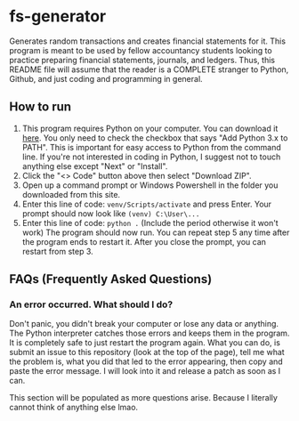 # fs-generator
Generates random transactions and creates financial statements for it. This
program is meant to be used by fellow accountancy students looking to practice
preparing financial statements, journals, and ledgers. Thus, this README file
will assume that the reader is a COMPLETE stranger to Python, Github, and just
coding and programming in general.

## How to run
1. This program requires Python on your computer. You can download it
[here](https://www.python.org/ftp/python/3.11.4/python-3.11.4-amd64.exe "Download Python").
You only need to check the checkbox that says "Add Python 3.x to PATH". This
is important for easy access to Python from the command line. If you're not
interested in coding in Python, I suggest not to touch anything else except
"Next" or "Install".
2. Click the "<> Code" button above then select "Download ZIP".
3. Open up a command prompt or Windows Powershell in the folder you downloaded
from this site.
4. Enter this line of code: `venv/Scripts/activate` and press Enter. Your
prompt should now look like `(venv) C:\User\...`
5. Enter this line of code: `python .` (Include the period otherwise it won't
work)
The program should now run. You can repeat step 5 any time after the program
ends to restart it. After you close the prompt, you can restart from step 3.

## FAQs (Frequently Asked Questions)

### An error occurred. What should I do?
Don't panic, you didn't break your computer or lose any data or anything.
The Python interpreter catches those errors and keeps them in the program.
It is completely safe to just restart the program again. What you can do, is
submit an issue to this repository (look at the top of the page), tell me what
the problem is, what you did that led to the error appearing, then copy and
paste the error message. I will look into it and release a patch as soon as I
can.

This section will be populated as more questions arise. Because I literally
cannot think of anything else lmao.